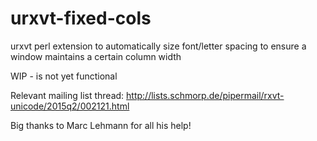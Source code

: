 # urxvt-fixed-cols
urxvt perl extension to automatically size font/letter spacing to ensure a window maintains a certain column width

WIP - is not yet functional

Relevant mailing list thread:
http://lists.schmorp.de/pipermail/rxvt-unicode/2015q2/002121.html

Big thanks to Marc Lehmann for all his help!
